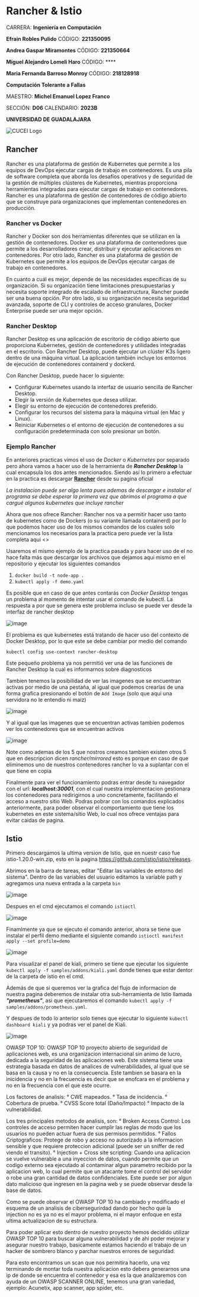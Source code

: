 # Rancher & Istio

CARRERA: **Ingeniería en Computación**

**Efrain Robles Pulido** CÓDIGO: **221350095**

**Andrea Gaspar Miramontes** CÓDIGO: **221350664**

**Miguel Alejandro Lomeli Haro** CÓDIGO: ****

**Maria Fernanda Barroso Monroy** CÓDIGO: **218128918**

**Computación Tolerante a Fallas**

MAESTRO: **Michel Emanuel Lopez Franco**

SECCIÓN: **D06**    CALENDARIO: **2023B**

**UNIVERSIDAD DE GUADALAJARA**

![CUCEI Logo](https://static.wixstatic.com/media/689543_e867e5de31ce49e7a2c28f84eb1bacf8~mv2.png/v1/fill/w_560,h_150,al_c,q_85,usm_0.66_1.00_0.01,enc_auto/logoudggris.png)


## Rancher
Rancher es una plataforma de gestión de Kubernetes que permite a los equipos de DevOps ejecutar cargas de trabajo en contenedores. Es una pila de software completa que aborda los desafíos operativos y de seguridad de la gestión de múltiples clústeres de Kubernetes, mientras proporciona herramientas integradas para ejecutar cargas de trabajo en contenedores. Rancher es una plataforma de gestión de contenedores de código abierto que se construye para organizaciones que implementan contenedores en producción. 

### Rancher vs Docker

Rancher y Docker son dos herramientas diferentes que se utilizan en la gestión de contenedores. Docker es una plataforma de contenedores que permite a los desarrolladores crear, distribuir y ejecutar aplicaciones en contenedores. Por otro lado, Rancher es una plataforma de gestión de Kubernetes que permite a los equipos de DevOps ejecutar cargas de trabajo en contenedores. 

En cuanto a cuál es mejor, depende de las necesidades específicas de su organización. Si su organización tiene limitaciones presupuestarias y necesita soporte integrado de escalado de infraestructura, Rancher puede ser una buena opción. Por otro lado, si su organización necesita seguridad avanzada, soporte de CLI y controles de acceso granulares, Docker Enterprise puede ser una mejor opción.

### Rancher Desktop

Rancher Desktop es una aplicación de escritorio de código abierto que proporciona Kubernetes, gestión de contenedores y utilidades integradas en el escritorio. Con Rancher Desktop, puede ejecutar un clúster K3s ligero dentro de una máquina virtual. La aplicación también incluye los entornos de ejecución de contenedores containerd y dockerd. 

Con Rancher Desktop, puede hacer lo siguiente:
- Configurar Kubernetes usando la interfaz de usuario sencilla de Rancher Desktop.
- Elegir la versión de Kubernetes que desea utilizar.
- Elegir su entorno de ejecución de contenedores preferido.
- Configurar los recursos del sistema para la máquina virtual (en Mac y Linux).
- Reiniciar Kubernetes o el entorno de ejecución de contenedores a su configuración predeterminada con solo presionar un botón.

### Ejemplo Rancher

En anteriores practicas vimos el uso de *Docker* o *Kubernetes* por separado pero ahora vamos a hacer uso de la herramienta de ***Rancher Desktop*** la cual encapsula los dos antes mencionados. Siendo así lo primero a efectuar en la practica es descargar [**Rancher**](https://github.com/rancher-sandbox/rancher-desktop/releases) desde su pagina oficial

*La instalacion puede ser algo lenta pues ademas de descargar e instalar el programa se debe esperar la primera vez que abrimos el programa a que cargué algunos kubernetes que incluye rancher*

Ahora que nos ofrece Rancher: Rancher nos va a permitir hacer uso tanto de kubernetes como de Dockers (o su variante llamada containerd) por lo que podemos hacer uso de los mismos comandos de los cuales solo mencionamos los necesarios para la practica pero puede ver la lista completa aqui <<efra aqui incluye tus repositorios>>

Usaremos el mismo ejemplo de la practica pasada y para hacer uso de el no hace falta más que descargar los archivos que dejamos aqui mismo en el repositorio y ejecutar los siguientes comandos

1. `docker build -t node-app .` 
2. `kubectl apply -f demo.yaml`

Es posible que en caso de que antes contarás con *Docker Desktop* tengas un problema al momento de intentar usar el comando de kubectl. La respuesta a por que se genera este problema incluso se puede ver desde la interfaz de rancher desktop 

![image](https://github.com/EfrainRP/Kubernetes---Fault-Tolerant/assets/142550697/e812e7c0-45e1-43bf-b211-1cec9d2059fe)

El problema es que kubernetes está tratando de hacer uso del contexto de Docker Desktop, por lo que este se debe cambiar por medio del comando

`kubectl config use-context rancher-desktop`

Este pequeño problema ya nos permitió ver una de las funciones de Rancher Desktop la cual es informarnos sobre diagnosticos

Tambien tenemos la posibilidad de ver las imagenes que se encuentran activas por medio de una pestaña, al igual que podemos crearlas de una forma grafica presionando el botón de `Add Image` (solo que aqui una servidora no le entendío ni maiz)

![image](https://github.com/EfrainRP/Kubernetes---Fault-Tolerant/assets/142550697/3f5adbcb-041d-4e65-aafc-378437909af3)

Y al igual que las imagenes que se encuentran activas tambien podemos ver los contenedores que se encuentran activos

![image](https://github.com/EfrainRP/Kubernetes---Fault-Tolerant/assets/142550697/866b7b6e-854f-4f49-abdd-db5f94ffd48c)

Note como ademas de los 5 que nostros creamos tambien existen otros 5 que en descripcion dicen *rancher/mirrored* esto es porque en caso de que eliminemos uno de nuestros contenedores rancher lo va a suplantar con el que tiene en copia

Finalmente para ver el funcionamiento podras entrar desde tu navegador con el url: ***localhost:30001***, con el cual nuestra implementacion gestionara los contenedores para redirigirnos a uno concretamente, facilitando el acceso a nuestro sitio Web.
Podras pobrar con los comandos explicados anteriormente, para poder observar el comportamiento que tiene los kubernetes en este sistema/sitio Web, lo cual nos ofrece ventajas para evitar caidas de pagina.

## Istio

Primero descargamos la ultima version de Istio, que en nuestr caso fue istio-1.20.0-win.zip, esto en la pagina https://github.com/istio/istio/releases.

Abrimos en la barra de tareas, editar "Editar las variables de entorno del sistema". Dentro de las variables del usuario editamos la variable path y agregamos una nueva entrada a la carpeta `bin`

![image](https://github.com/EfrainRP/Kubernetes---Fault-Tolerant/blob/main/Images/imagen%201.jpg)

Despues en el cmd ejecutamos el comando `istioctl`

![image](https://github.com/EfrainRP/Kubernetes---Fault-Tolerant/blob/main/Images/imagen%202.jpg)

Finamlmente ya que se ejecuto el comando anterior, ahora se tiene que instalar el perfil demo mediante el siguiente comando `istioctl manifest apply --set profile=demo`

![image](https://github.com/EfrainRP/Kubernetes---Fault-Tolerant/blob/main/Images/imagen%203.jpg)

Para visualizar el panel de kiali, primero se tiene que ejecutar los siguiente `kubectl apply -f samples/addons/kiali.yaml` donde tienes que estar dentor de la carpeta de istio en el cmd.

Además de que si queremos ver la grafica del flujo de informacion de nuestra pagina deberemos de instalar otra sub-herramienta de Istio llamada ***"prometheus"***, asi que ejecutaremos el comando `kubectl apply -f samples/addons/prometheus.yaml`.

Y despues de todo lo anterior solo tienes que ejecutar lo siguiente `kubectl dashboard kiali` y ya podras ver el panel de Kiali.

![image](https://github.com/EfrainRP/Kubernetes---Fault-Tolerant/blob/main/Images/imagen%204.jpg)

OWASP TOP 10:
OWASP TOP 10 proyecto abierto de seguridad de aplicaciones web, es una organizacion internacional sin animo de lucro, dedicada a la seguridad de las aplicaciones web. 
Este sistema tiene una estrategia basada en datos de analices de vulnerabilidades, al igual que se basa en la causa y no en la consecuencia. 
Este tambien se basara en la inicidencia y no en la frecuencia es decir que se enofcara en el problema y no en la frecuencia con el que este ocurre. 

Los factores de analisis:
° CWE mapeados.
° Tasa de incidencia.
° Cobertura de prueba.
° CVSS Score total (Daño/Impacto)
° Impacto de la vulnerabilidad.

Los tres principales metodos de analisis, son:
° Broken Access Control: 
Los controles de acceso permiten hacer cumplir las reglas de modo que los usuarios no pueden actuar fuera de sus permisos permitidos.
° Fallos Criptograficos:
Protege de robo y acceso no autorizado a la informacion sensible y que requiere proteccion adicional (puede ser un sniffer de red viendo el transito).
° Injection + Cross site scripting:
Cuando una aplicacion se vuelve vulnerable a una inyeccion de datos, cuando permite que un codigo externo sea ejecutado al contaminar algun parametro recibido por la aplicacion web, lo cual permite que un atacante tome el control del servidor o robe una gran cantidad de datos confidenciales. Este puede ser por algun dato malicioso que ingresen en la pagina web y se puede observar desde la base de datos. 

Como se puede observar el OWASP TOP 10 ha cambiado y modificado el esquema de un analisis de cibersegurirdad dando por hecho que la injection no es ya no es el mayor problema, ni el mayor enfoque en esta ultima actualizacion de su estructura. 

Para poder aplicar esto dentro de nuestro proyecto hemos decidido utilizar OWASP TOP 10 para buscar alguna vulnerabilidad y de ahi poder mejorar y asegurar nuestro trabajo, basicamente estamos haciendo el trabajo de un hacker de sombrero blanco y parchar nuestros errores de seguridad.   

Para esto encontramos un scan que nos permitira hacerlo, una vez terminando de montar toda nuestra aplicacion esto debera generarnos una ip de donde se encuentra el contenedor y esa es la que analizaremos con ayuda de un OWASP SCANNER ONLINE, tenemos una gran variedad, ejemplo: Acunetix, app scanner, app spider, etc. 



 
